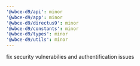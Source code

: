 ```yaml
---
'@wbce-d9/api': minor
'@wbce-d9/app': minor
'@wbce-d9/directus9': minor
'@wbce-d9/constants': minor
'@wbce-d9/types': minor
'@wbce-d9/utils': minor
---
```


fix security vulnerabilies and authentification issues
